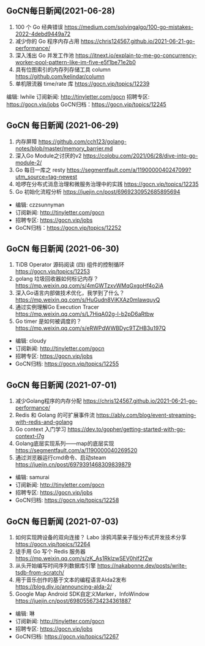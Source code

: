 
## GoCN每日新闻(2021-06-28)

1. 100 个 Go 经典错误 https://medium.com/solvingalgo/100-go-mistakes-2022-4debd9449a72
2. 减少你的 Go 程序内存占用 https://chris124567.github.io/2021-06-21-go-performance/
3. 深入浅出 Go 并发工作池 https://itnext.io/explain-to-me-go-concurrency-worker-pool-pattern-like-im-five-e5f1be71e2b0
4. 具有位图索引的内存列存储工具 column https://github.com/kelindar/column
5. 单机限流器 time/rate 库 https://gocn.vip/topics/12239

编辑: lwhile
订阅新闻: http://tinyletter.com/gocn
招聘专区: https://gocn.vip/jobs
GoCN归档：https://gocn.vip/topics/12245

## GoCN 每日新闻 (2021-06-29)
1. 内存屏障  https://github.com/cch123/golang-notes/blob/master/memory_barrier.md
2. 深入Go Module之讨厌的v2  https://colobu.com/2021/06/28/dive-into-go-module-2/
3. Go 每日一库之 resty  https://segmentfault.com/a/1190000040247099?utm_source=tag-newest
4. 哈啰在分布式消息治理和微服务治理中的实践  https://gocn.vip/topics/12235
5. Go 初始化流程分析  https://juejin.cn/post/6969230952685895694

- 编辑: czzsunnyman
- 订阅新闻: http://tinyletter.com/gocn
- 招聘专区: https://gocn.vip/jobs
- GoCN归档：https://gocn.vip/topics/12252


## GoCN 每日新闻 (2021-06-30)
1. TiDB Operator 源码阅读 (四) 组件的控制循环 https://gocn.vip/topics/12253
2. golang 垃圾回收器如何标记内存？ https://mp.weixin.qq.com/s/4mGWTzxvWMqGxgoHf4o2jA
3. 深入Go语言内部做技术优化，我学到了什么？https://mp.weixin.qq.com/s/HuGudn8ViKXAz0mIawquyQ
4. 通过实例理解Go Execution Tracer https://mp.weixin.qq.com/s/L7HiqA02g-l-b2pD6aRtbw
5. Go timer 是如何被调度的？https://mp.weixin.qq.com/s/eRWPdWWBDyc9TZHB3u197Q

- 编辑: cloudy
- 订阅新闻: http://tinyletter.com/gocn
- 招聘专区: https://gocn.vip/jobs
- GoCN归档: https://gocn.vip/topics/12255

## GoCN 每日新闻 (2021-07-01)

1. 减少Golang程序的内存分配 https://chris124567.github.io/2021-06-21-go-performance/
2. Redis 和 Golang 的可扩展事件流 https://ably.com/blog/event-streaming-with-redis-and-golang
3. Go context 入门学习 https://dev.to/gopher/getting-started-with-go-context-l7g
4. Golang底层实现系列——map的底层实现 https://segmentfault.com/a/1190000040269520
5. 通过浏览器运行cmd命令、启动steam https://juejin.cn/post/6979391468309839879

- 编辑: samurai
- 订阅新闻: http://tinyletter.com/gocn
- 招聘专区: https://gocn.vip/jobs
- GoCN归档: https://gocn.vip/topics/12258

## GoCN 每日新闻 (2021-07-03)

1. 如何实现跨设备的双向连接？ Labo 涂鸦鸿蒙亲子版分布式开发技术分享 https://gocn.vip/topics/12264
2. 徒手用 Go 写个 Redis 服务器 https://mp.weixin.qq.com/s/zK_As1RklzwSEV0hlf2fZw
3. 从头开始编写时间序列数据库引擎 https://nakabonne.dev/posts/write-tsdb-from-scratch/
4. 用于音乐创作的基于文本的编程语言Alda2发布 https://blog.djy.io/announcing-alda-2/
5. Google Map Android SDK自定义Marker，InfoWindow https://juejin.cn/post/6980556734234361887

- 编辑: 琳 
- 订阅新闻: http://tinyletter.com/gocn
- 招聘专区: https://gocn.vip/jobs
- GoCN归档: https://gocn.vip/topics/12267
